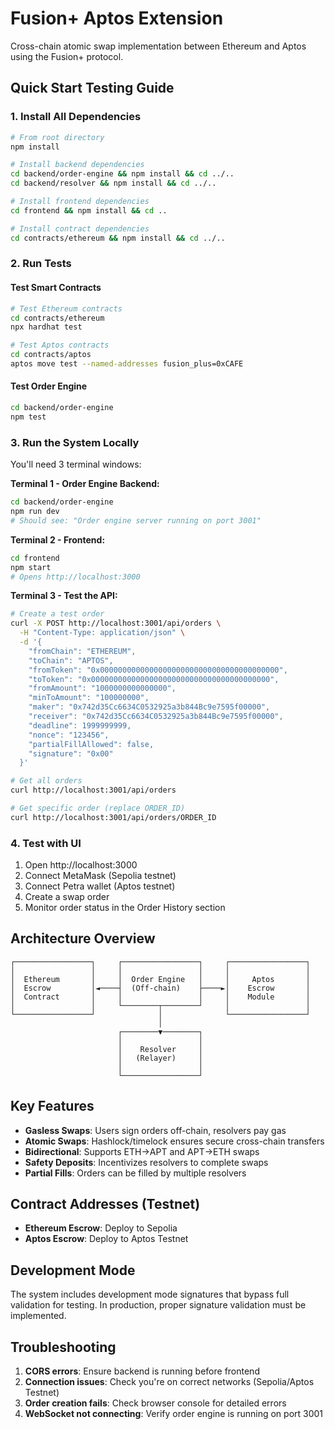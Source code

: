 # Fusion+ Aptos Extension

Cross-chain atomic swap implementation between Ethereum and Aptos using the Fusion+ protocol.

## Quick Start Testing Guide

### 1. Install All Dependencies
```bash
# From root directory
npm install

# Install backend dependencies
cd backend/order-engine && npm install && cd ../..
cd backend/resolver && npm install && cd ../..

# Install frontend dependencies  
cd frontend && npm install && cd ..

# Install contract dependencies
cd contracts/ethereum && npm install && cd ../..
```

### 2. Run Tests

#### Test Smart Contracts
```bash
# Test Ethereum contracts
cd contracts/ethereum
npx hardhat test

# Test Aptos contracts
cd contracts/aptos
aptos move test --named-addresses fusion_plus=0xCAFE
```

#### Test Order Engine
```bash
cd backend/order-engine
npm test
```

### 3. Run the System Locally

You'll need 3 terminal windows:

**Terminal 1 - Order Engine Backend:**
```bash
cd backend/order-engine
npm run dev
# Should see: "Order engine server running on port 3001"
```

**Terminal 2 - Frontend:**
```bash
cd frontend
npm start
# Opens http://localhost:3000
```

**Terminal 3 - Test the API:**
```bash
# Create a test order
curl -X POST http://localhost:3001/api/orders \
  -H "Content-Type: application/json" \
  -d '{
    "fromChain": "ETHEREUM",
    "toChain": "APTOS",
    "fromToken": "0x0000000000000000000000000000000000000000",
    "toToken": "0x0000000000000000000000000000000000000000",
    "fromAmount": "1000000000000000",
    "minToAmount": "100000000",
    "maker": "0x742d35Cc6634C0532925a3b844Bc9e7595f00000",
    "receiver": "0x742d35Cc6634C0532925a3b844Bc9e7595f00000",
    "deadline": 1999999999,
    "nonce": "123456",
    "partialFillAllowed": false,
    "signature": "0x00"
  }'

# Get all orders
curl http://localhost:3001/api/orders

# Get specific order (replace ORDER_ID)
curl http://localhost:3001/api/orders/ORDER_ID
```

### 4. Test with UI

1. Open http://localhost:3000
2. Connect MetaMask (Sepolia testnet)
3. Connect Petra wallet (Aptos testnet)
4. Create a swap order
5. Monitor order status in the Order History section

## Architecture Overview

```
┌─────────────────┐     ┌─────────────────┐     ┌─────────────────┐
│                 │     │                 │     │                 │
│  Ethereum       │     │  Order Engine   │     │     Aptos       │
│  Escrow         │◄────┤  (Off-chain)    ├────►│    Escrow       │
│  Contract       │     │                 │     │    Module       │
│                 │     └────────┬────────┘     │                 │
└─────────────────┘              │              └─────────────────┘
                                 │
                        ┌────────▼────────┐
                        │                 │
                        │    Resolver     │
                        │   (Relayer)     │
                        │                 │
                        └─────────────────┘
```

## Key Features

- **Gasless Swaps**: Users sign orders off-chain, resolvers pay gas
- **Atomic Swaps**: Hashlock/timelock ensures secure cross-chain transfers
- **Bidirectional**: Supports ETH→APT and APT→ETH swaps
- **Safety Deposits**: Incentivizes resolvers to complete swaps
- **Partial Fills**: Orders can be filled by multiple resolvers

## Contract Addresses (Testnet)

- **Ethereum Escrow**: Deploy to Sepolia
- **Aptos Escrow**: Deploy to Aptos Testnet

## Development Mode

The system includes development mode signatures that bypass full validation for testing. 
In production, proper signature validation must be implemented.

## Troubleshooting

1. **CORS errors**: Ensure backend is running before frontend
2. **Connection issues**: Check you're on correct networks (Sepolia/Aptos Testnet)
3. **Order creation fails**: Check browser console for detailed errors
4. **WebSocket not connecting**: Verify order engine is running on port 3001
